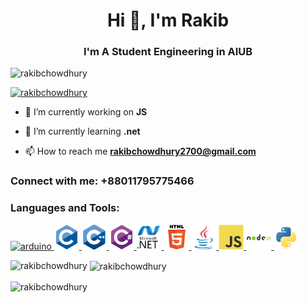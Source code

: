 
<h1 align="center">Hi 👋, I'm Rakib</h1>
<h3 align="center">I'm A Student Engineering in AIUB</h3>


<p align="left"> <img src="https://komarev.com/ghpvc/?username=rakibchowdhury&label=Profile%20views&color=0e75b6&style=flat" alt="rakibchowdhury" /> </p>

<p align="left"> <a href="https://github.com/rakibchowdhury/github-profile-trophy"><img src="https://github-profile-trophy.vercel.app/?username=rakibchowdhury" alt="rakibchowdhury" /></a> </p>

- 🔭 I’m currently working on **JS**

- 🌱 I’m currently learning **.net**

- 📫 How to reach me **rakibchowdhury2700@gmail.com**

<h3 align="left">Connect with me: +88011795775466</h3>
<p align="left">
</p>

<h3 align="left">Languages and Tools:</h3>
<p align="left"> <a href="https://www.arduino.cc/" target="_blank" rel="noreferrer"> <img src="https://cdn.worldvectorlogo.com/logos/arduino-1.svg" alt="arduino" width="40" height="40"/> </a> <a href="https://www.cprogramming.com/" target="_blank" rel="noreferrer"> <img src="https://raw.githubusercontent.com/devicons/devicon/master/icons/c/c-original.svg" alt="c" width="40" height="40"/> </a> <a href="https://www.w3schools.com/cpp/" target="_blank" rel="noreferrer"> <img src="https://raw.githubusercontent.com/devicons/devicon/master/icons/cplusplus/cplusplus-original.svg" alt="cplusplus" width="40" height="40"/> </a> <a href="https://www.w3schools.com/cs/" target="_blank" rel="noreferrer"> <img src="https://raw.githubusercontent.com/devicons/devicon/master/icons/csharp/csharp-original.svg" alt="csharp" width="40" height="40"/> </a> <a href="https://dotnet.microsoft.com/" target="_blank" rel="noreferrer"> <img src="https://raw.githubusercontent.com/devicons/devicon/master/icons/dot-net/dot-net-original-wordmark.svg" alt="dotnet" width="40" height="40"/> </a> <a href="https://www.w3.org/html/" target="_blank" rel="noreferrer"> <img src="https://raw.githubusercontent.com/devicons/devicon/master/icons/html5/html5-original-wordmark.svg" alt="html5" width="40" height="40"/> </a> <a href="https://www.java.com" target="_blank" rel="noreferrer"> <img src="https://raw.githubusercontent.com/devicons/devicon/master/icons/java/java-original.svg" alt="java" width="40" height="40"/> </a> <a href="https://developer.mozilla.org/en-US/docs/Web/JavaScript" target="_blank" rel="noreferrer"> <img src="https://raw.githubusercontent.com/devicons/devicon/master/icons/javascript/javascript-original.svg" alt="javascript" width="40" height="40"/> </a> <a href="https://nodejs.org" target="_blank" rel="noreferrer"> <img src="https://raw.githubusercontent.com/devicons/devicon/master/icons/nodejs/nodejs-original-wordmark.svg" alt="nodejs" width="40" height="40"/> </a> <a href="https://www.python.org" target="_blank" rel="noreferrer"> <img src="https://raw.githubusercontent.com/devicons/devicon/master/icons/python/python-original.svg" alt="python" width="40" height="40"/> </a> </p>

<p><img align="left" src="https://github-readme-stats.vercel.app/api/top-langs?username=rakibchowdhury&show_icons=true&locale=en&layout=compact" alt="rakibchowdhury" /></p>

<p>&nbsp;<img align="center" src="https://github-readme-stats.vercel.app/api?username=rakibchowdhury&show_icons=true&locale=en" alt="rakibchowdhury" /></p>

<p><img align="center" src="https://github-readme-streak-stats.herokuapp.com/?user=rakibchowdhury&" alt="rakibchowdhury" /></p>
